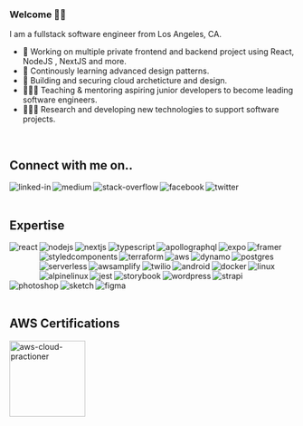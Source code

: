 ### Welcome 👋🏽
I am a fullstack software engineer from Los Angeles, CA.
- 🔭 Working on multiple private frontend and backend project using React, NodeJS , NextJS and more.
- 🌱 Continously learning advanced design patterns.
- 📱 Building and securing cloud archeticture and design.
- 🧑🏽‍🏫 Teaching & mentoring aspiring junior developers to become leading software engineers.
- 👨🏽‍🔬 Research and developing new technologies to support software projects.

<br>

## Connect with me on..
[<img align="left" alt="linked-in" src="https://img.shields.io/badge/linkedin-%230077B5.svg?&style=for-the-badge&logo=linkedin&logoColor=white" />](https://www.linkedin.com/in/michael-camacho-922a98b1/)
[<img align="left" alt="medium" src="https://img.shields.io/badge/medium-%2312100E.svg?&style=for-the-badge&logo=medium&logoColor=white" />](https://medium.com/@mikedev0431)
[<img align="left" alt="stack-overflow" src="https://img.shields.io/badge/stack%20overflow-FE7A16?logo=stack-overflow&logoColor=white&style=for-the-badge" />](https://stackoverflow.com/users/8387905/triedbyseven)
[<img align="left" alt="facebook" src="https://img.shields.io/badge/facebook-%231877F2.svg?&style=for-the-badge&logo=facebook&logoColor=white" />](https://www.facebook.com/)
[<img align="left" alt="twitter" src="https://img.shields.io/badge/twitter-%231DA1F2.svg?&style=for-the-badge&logo=twitter&logoColor=white" />](https://twitter.com/?lang=en)
<br>
<br>

## Expertise
<img align="left" style="margin-bottom: 50px" alt="react" src="https://img.shields.io/badge/react%20-%2320232a.svg?&style=for-the-badge&logo=react&logoColor=%2361DAFB" />
<img align="left" alt="nodejs" src="https://img.shields.io/badge/-nodejs-339933?logo=nodedotjs&style=for-the-badge&logoColor=white" />
<img align="left" alt="nextjs" src="https://img.shields.io/badge/-nextjs-000000?logo=nextdotjs&style=for-the-badge&logoColor=white" />
<img align="left" alt="typescript" src="https://img.shields.io/badge/-typescript-3178C6?logo=typescript&style=for-the-badge&logoColor=white" />
<img align="left" alt="apollographql" src="https://img.shields.io/badge/-apollo%20graphql-311C87?logo=apollographql&style=for-the-badge&logoColor=white" />
<img align="left" alt="expo" src="https://img.shields.io/badge/-Expo-000020?logo=expo&style=for-the-badge" />
<img align="left" alt="framer" src="https://img.shields.io/badge/-framer-0055FF?logo=framer&style=for-the-badge&logoColor=white" />
<img align="left" alt="styledcomponents" src="https://img.shields.io/badge/-styledcomponents-DB7093?logo=styled-components&style=for-the-badge&logoColor=white" />
<img align="left" alt="terraform" src="https://img.shields.io/badge/-terraform-7B42BC?logo=terraform&style=for-the-badge&logoColor=white" />
<img align="left" alt="aws" src="https://img.shields.io/badge/Amazon%20AWS-%23232F3E?logo=amazon-aws&logoColor=white&style=for-the-badge" />
<img align="left" alt="dynamo" src="https://img.shields.io/badge/-dynamodb-4053D6?logo=amazondynamodb&style=for-the-badge&logoColor=white" />
<img align="left" alt="postgres" src="https://img.shields.io/badge/postgres-%23316192.svg?&style=for-the-badge&logo=postgresql&logoColor=white" />
<img align="left" alt="serverless" src="https://img.shields.io/badge/-serverless-FD5750?logo=serverless&style=for-the-badge&logoColor=white" />
<img align="left" alt="awsamplify" src="https://img.shields.io/badge/-aws%20amplify-FF9900?logo=awsamplify&style=for-the-badge&logoColor=white" />
<img align="left" alt="twilio" src="https://img.shields.io/badge/-twilio-F22F46?logo=twilio&style=for-the-badge&logoColor=white" />
<img align="left" alt="android" src="https://img.shields.io/badge/Android-3DDC84?logo=android&logoColor=white&style=for-the-badge" />
<img align="left" alt="docker" src="https://img.shields.io/badge/-docker-2496ED?logo=docker&style=for-the-badge&logoColor=white" />
<img align="left" alt="linux" src="https://img.shields.io/badge/-linux-FCC624?logo=linux&style=for-the-badge&logoColor=white" />
<img align="left" alt="alpinelinux" src="https://img.shields.io/badge/-alpine%20linux-0D597F?logo=alpine-linux&style=for-the-badge&logoColor=white" />
<img align="left" alt="jest" src="https://img.shields.io/badge/-jest-C21325?logo=jest&style=for-the-badge&logoColor=white" />
<img align="left" alt="storybook" src="https://img.shields.io/badge/-storybook-FF4785?logo=storybook&style=for-the-badge&logoColor=white" />
<img align="left" alt="wordpress" src="https://img.shields.io/badge/-wordpress-21759B?logo=wordpress&style=for-the-badge&logoColor=white" />
<img align="left" alt="strapi" src="https://img.shields.io/badge/-strapi-2F2E8B?logo=strapi&style=for-the-badge&logoColor=white" />
<img align="left" alt="photoshop" src="https://img.shields.io/badge/-adobe%20photoshop-31A8FF?logo=adobephotoshop&style=for-the-badge&logoColor=white" />
<img align="left" alt="sketch" src="https://img.shields.io/badge/-sketch-F7B500?logo=sketch&style=for-the-badge&logoColor=white" />
<img align="left" alt="figma" src="https://img.shields.io/badge/-figma-F24E1E?logo=figma&style=for-the-badge&logoColor=white" />

<br>
<br>
<br>
<br>
<br>
<br>

## AWS Certifications
[<img align="left" width="134" alt="aws-cloud-practioner" src="https://images.credly.com/size/680x680/images/68468004-5a85-4f3b-bc58-590773979486/AWS-CloudPractitioner-2020.png" />](https://www.credly.com/badges/383dea11-f7cf-42b1-9ced-77b63937c42d/public_url)
<br>
<br>
